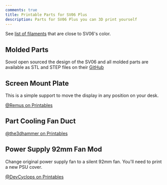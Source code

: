 ```yaml
---
comments: true
title: Printable Parts for SV06 Plus
description: Parts for SV06 Plus you can 3D print yourself
---
```


See [list of filaments](/Parts/printable-parts/#sovol-colored-filament) that are close to SV06's color.

## Molded Parts

Sovol open sourced the design of the SV06 and all molded parts are available as STL and STEP files on their [GitHub](https://github.com/Sovol3d/SV06-PLUS)

## Screen Mount Plate

This is a simple support to move the display in any position on your desk.

[@Remus on Printables](https://www.printables.com/model/449788-sovol-sv06-screen-support)

## Part Cooling Fan Duct

[@the3dhammer on Printables](https://www.printables.com/model/305352)

## Power Supply 92mm Fan Mod

Change original power supply fan to a silent 92mm fan. You'll need to print a new PSU cover.

[@DevCyclops on Printables](https://www.printables.com/model/463200-sovol-sv06-plus-power-supply-cover-92mm-fan)
